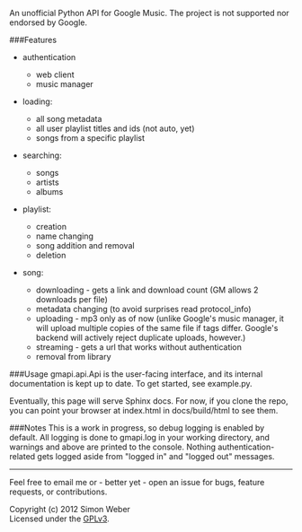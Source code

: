 An unofficial Python API for Google Music. The project is not supported nor endorsed by Google.


###Features

* authentication
    * web client
    * music manager

* loading:
    * all song metadata
    * all user playlist titles and ids (not auto, yet)
    * songs from a specific playlist

* searching:
    * songs
    * artists
    * albums

* playlist:
    * creation
    * name changing
    * song addition and removal
    * deletion

* song:
    * downloading - gets a link and download count (GM allows 2 downloads per file)
    * metadata changing (to avoid surprises read protocol_info)
    * uploading - mp3 only as of now (unlike Google's music manager, it will upload multiple copies of the same file if tags differ. Google's backend will actively reject duplicate uploads, however.)
    * streaming - gets a url that works without authentication
    * removal from library

###Usage
gmapi.api.Api is the user-facing interface, and its internal documentation is kept up to date.
To get started, see example.py.

Eventually, this page will serve Sphinx docs. For now, if you clone the repo, you can point your browser at index.html in docs/build/html to see them.

###Notes
This is a work in progress, so debug logging is enabled by default.
All logging is done to gmapi.log in your working directory, and warnings and above are printed to the console.
Nothing authentication-related gets logged aside from "logged in" and "logged out" messages.


- - -
  
  
Feel free to email me or - better yet - open an issue for bugs, feature requests, or contributions.



Copyright (c) 2012 Simon Weber  
Licensed under the [GPLv3](http://www.gnu.org/licenses/gpl.txt).